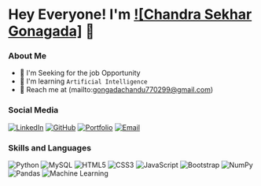 # Hey Everyone! I'm [![Chandra Sekhar Gonagada]](https://github.com/Gongadachandrasekhar1/) 👋

### About Me
- 🚀 I'm Seeking for the job Opportunity
- 🤖 I'm learning `Artificial Intelligence`
- 📧 Reach me at (mailto:gongadachandu770299@gmail.com)

### Social Media
[![LinkedIn](https://img.shields.io/badge/LinkedIn-0077B5?style=for-the-badge&logo=linkedin&logoColor=white)](www.linkedin.com/in/chandra-sekhar-gongada-80b8b0243)
[![GitHub](https://img.shields.io/badge/GitHub-100000?style=for-the-badge&logo=github&logoColor=white)](https://github.com/Gongadachandrasekhar1/)
[![Portfolio](https://img.shields.io/badge/Portfolio-FF6F00?style=for-the-badge&logo=google-chrome&logoColor=white)](https://aesthetic-pudding-b32e0b.netlify.app/)
[![Email](https://img.shields.io/badge/Email-D14836?style=for-the-badge&logo=gmail&logoColor=white)](mailto:gongadachandu770299@gmail.com)

### Skills and Languages
![Python](https://img.shields.io/badge/Python-3776AB?style=for-the-badge&logo=python&logoColor=white)
![MySQL](https://img.shields.io/badge/MySQL-4479A1?style=for-the-badge&logo=mysql&logoColor=white)
![HTML5](https://img.shields.io/badge/HTML5-E34F26?style=for-the-badge&logo=html5&logoColor=white)
![CSS3](https://img.shields.io/badge/CSS3-1572B6?style=for-the-badge&logo=css3&logoColor=white)
![JavaScript](https://img.shields.io/badge/JavaScript-F7DF1E?style=for-the-badge&logo=javascript&logoColor=black)
![Bootstrap](https://img.shields.io/badge/Bootstrap-7952B3?style=for-the-badge&logo=bootstrap&logoColor=white)
![NumPy](https://img.shields.io/badge/NumPy-013243?style=for-the-badge&logo=numpy&logoColor=white)
![Pandas](https://img.shields.io/badge/Pandas-150458?style=for-the-badge&logo=pandas&logoColor=white)
![Machine Learning](https://img.shields.io/badge/Machine%20Learning-FF6F00?style=for-the-badge&logo=ai&logoColor=white)
